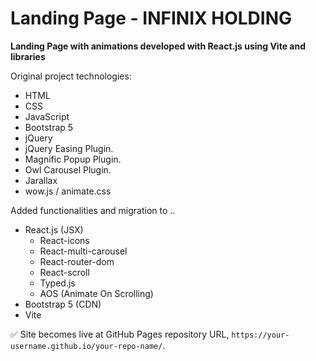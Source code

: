 # Landing Page - INFINIX HOLDING
**Landing Page with animations developed with React.js using Vite and libraries**

Original project technologies:

- HTML
- CSS
- JavaScript
- Bootstrap 5 
- jQuery
- jQuery Easing Plugin.
- Magnific Popup Plugin.
- Owl Carousel Plugin.
- Jarallax
- wow.js / animate.css


Added functionalities and migration to .. 

- React.js (JSX)
    - React-icons
    - React-multi-carousel
    - React-router-dom
    - React-scroll
    - Typed.js
    - AOS (Animate On Scrolling)
- Bootstrap 5 (CDN)
- Vite


✅ Site becomes live at GitHub Pages repository URL, `https://your-username.github.io/your-repo-name/`.




